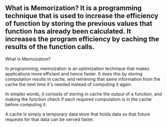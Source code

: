 What is Memorization?
It is a programming technique that is used to increase the efficiency of function by storing the previous values that function has already been calculated. It increases the program efficiency by caching the results of the function calls.
---------------------------------------------------
What is Memoization?

In programming, memoization is an optimization technique that makes applications more efficient and hence faster. It does this by storing computation results in cache, and retrieving that same information from the cache the next time it's needed instead of computing it again.

In simpler words, it consists of storing in cache the output of a function, and making the function check if each required computation is in the cache before computing it.

A cache is simply a temporary data store that holds data so that future requests for that data can be served faster.